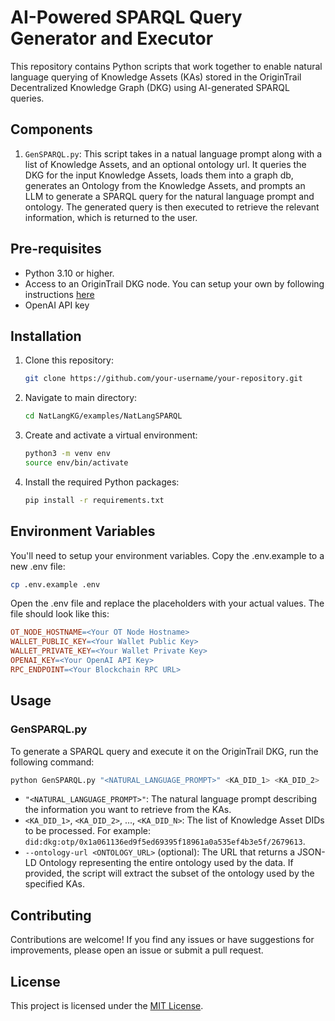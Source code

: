 # AI-Powered SPARQL Query Generator and Executor

This repository contains Python scripts that work together to enable natural language querying of Knowledge Assets (KAs) stored in the OriginTrail Decentralized Knowledge Graph (DKG) using AI-generated SPARQL queries.

## Components

1. `GenSPARQL.py`: This script takes in a natual language prompt along with a list of Knowledge Assets, and an optional ontology url.  It queries the DKG for the input Knowledge Assets, loads them into a graph db, generates an Ontology from the Knowledge Assets, and prompts an LLM to generate a SPARQL query for the natural language prompt and ontology. The generated query is then executed to retrieve the relevant information, which is returned to the user.

## Pre-requisites

- Python 3.10 or higher.
- Access to an OriginTrail DKG node. You can setup your own by following instructions [here](https://docs.origintrail.io/decentralized-knowledge-graph-layer-2/testnet-node-setup-instructions/setup-instructions-dockerless)
- OpenAI API key

## Installation

1. Clone this repository:
   ```bash
   git clone https://github.com/your-username/your-repository.git
   ```

2. Navigate to main directory:
   ```bash
   cd NatLangKG/examples/NatLangSPARQL
   ```   

2. Create and activate a virtual environment:
   ```bash
   python3 -m venv env
   source env/bin/activate
   ```

3. Install the required Python packages:
   ```bash
   pip install -r requirements.txt
   ```

## Environment Variables

You'll need to setup your environment variables. Copy the .env.example to a new .env file:

```bash
cp .env.example .env
```

Open the .env file and replace the placeholders with your actual values. The file should look like this:

```makefile
OT_NODE_HOSTNAME=<Your OT Node Hostname>
WALLET_PUBLIC_KEY=<Your Wallet Public Key>
WALLET_PRIVATE_KEY=<Your Wallet Private Key>
OPENAI_KEY=<Your OpenAI API Key>
RPC_ENDPOINT=<Your Blockchain RPC URL>
```

## Usage

### GenSPARQL.py

To generate a SPARQL query and execute it on the OriginTrail DKG, run the following command:

```bash
python GenSPARQL.py "<NATURAL_LANGUAGE_PROMPT>" <KA_DID_1> <KA_DID_2> ... <KA_DID_N> [--ontology-url <ONTOLOGY_URL>]
```

- `"<NATURAL_LANGUAGE_PROMPT>"`: The natural language prompt describing the information you want to retrieve from the KAs.
- `<KA_DID_1>`, `<KA_DID_2>`, ..., `<KA_DID_N>`: The list of Knowledge Asset DIDs to be processed. For example: `did:dkg:otp/0x1a061136ed9f5ed69395f18961a0a535ef4b3e5f/2679613`.
- `--ontology-url <ONTOLOGY_URL>` (optional): The URL that returns a JSON-LD Ontology representing the entire ontology used by the data. If provided, the script will extract the subset of the ontology used by the specified KAs.


## Contributing

Contributions are welcome! If you find any issues or have suggestions for improvements, please open an issue or submit a pull request.

## License

This project is licensed under the [MIT License](LICENSE).
